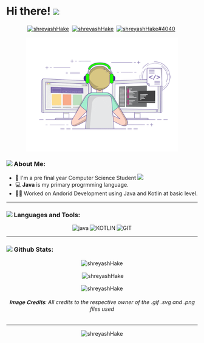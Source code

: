 # Hi there! <img src="https://github.com/TheDudeThatCode/TheDudeThatCode/blob/master/Assets/Hi.gif" width="29px">
<p align="center">
<a href="https://twitter.com/HakeShreyash" target="_blank"><img align="center" src="https://www.vectorlogo.zone/logos/twitter/twitter-tile.svg" alt="shreyashHake" height="30" width="30" /></a>&nbsp;
<a href="https://www.linkedin.com/in/shreyash-hake-7b3b20193/" target="_blank"><img align="center" src="https://www.vectorlogo.zone/logos/linkedin/linkedin-tile.svg" alt="shreyashHake" height="30" width="30" /></a>&nbsp;
<a href="https://discord.com/channels/$hréyàsh#8235" target="_blank"><img align="center" src="https://www.vectorlogo.zone/logos/discordapp/discordapp-tile.svg" alt="shreyashHake#4040" height="30" width="30" /></a>&nbsp;
</p>

<p align="center">
  <img align="center" width="400" align='left' src="https://github.com/shreyaschavhan/shreyaschavhan/blob/main/Images/Coding.gif">
</p>

### <img src="https://github.com/TheDudeThatCode/TheDudeThatCode/blob/master/Assets/Developer.gif" width="45px"> About Me:
- 🏦 I'm a pre final year Computer Science Student
      <img src="https://media.giphy.com/media/WUlplcMpOCEmTGBtBW/giphy.gif" width="30">
- 💻 **Java** is my primary progrmming language.
- 👨‍💻 Worked on Andorid Development using Java and Kotlin at basic level.

---
### <img src="https://github.com/TheDudeThatCode/TheDudeThatCode/blob/master/Assets/Developer.gif" width="45px"> Languages and Tools:

<p align="center">
      <img src="https://www.vectorlogo.zone/logos/java/java-icon.svg" alt="java" width="65" height="65"/> 
      <img src="https://www.vectorlogo.zone/logos/kotlinlang/kotlinlang-icon.svg" alt="KOTLIN" width="45" height="45"/>
      <img src="https://www.vectorlogo.zone/logos/git-scm/git-scm-icon.svg" alt="GIT" width="50" height="50"/>
</p>

---

### <img src="https://github.com/TheDudeThatCode/TheDudeThatCode/blob/master/Assets/Developer.gif" width="45px"> Github Stats:

<p align="center"><img align="center" src="https://github-readme-stats.vercel.app/api/top-langs?username=shreyashHake&show_icons=true&locale=en&layout=compact" alt="shreyashHake" /></p>
<p align="center">&nbsp;<img align="center" src="https://github-readme-stats.vercel.app/api?username=shreyashHake&show_icons=true&locale=en" alt="shreyashHake" /></p>
<p align="center"><img align="center" src="https://github-readme-streak-stats.herokuapp.com/?user=shreyashHake&" alt="shreyashHake" /></p>
<h6 align='center'> 𝐈𝐦𝐚𝐠𝐞 𝐂𝐫𝐞𝐝𝐢𝐭𝐬:  All credits to the respective owner of the .gif .svg and .png files used </h6>

---
<p align="center"> <img src="https://komarev.com/ghpvc/?username=shreyashHake&label=Profile%20views&color=0e75b6&style=flat" alt="shreyashHake" /> </p>
